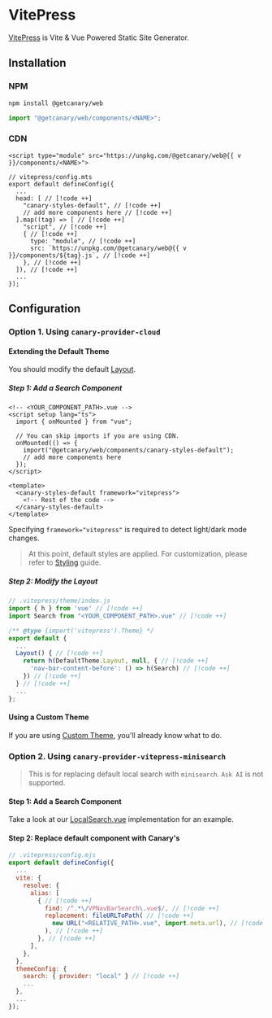 <script setup>
import { data } from '../../../shared.data.js'
const v = data["@getcanary/web"];
</script>

# VitePress

[VitePress](https://vitepress.dev/) is Vite & Vue Powered Static Site Generator.

## Installation

### NPM

```bash
npm install @getcanary/web
```

```js
import "@getcanary/web/components/<NAME>";
```

### CDN

```html-vue
<script type="module" src="https://unpkg.com/@getcanary/web@{{ v }}/components/<NAME>">
```

```js-vue
// vitepress/config.mts
export default defineConfig({
  ...
  head: [ // [!code ++]
    "canary-styles-default", // [!code ++]
    // add more components here // [!code ++]
  ].map((tag) => [ // [!code ++]
    "script", // [!code ++]
    { // [!code ++]
      type: "module", // [!code ++]
      src: `https://unpkg.com/@getcanary/web@{{ v }}/components/${tag}.js`, // [!code ++]
    }, // [!code ++]
  ]), // [!code ++]
  ...
});
```

## Configuration

### Option 1. Using `canary-provider-cloud`

#### Extending the Default Theme

You should modify the default [Layout](https://vitepress.dev/guide/extending-default-theme#layout-slots).

##### Step 1: Add a Search Component

```html-vue{14}
<!-- <YOUR_COMPONENT_PATH>.vue -->
<script setup lang="ts">
  import { onMounted } from "vue";

  // You can skip imports if you are using CDN.
  onMounted(() => {
    import("@getcanary/web/components/canary-styles-default");
    // add more components here
  });
</script>

<template>
  <canary-styles-default framework="vitepress">
    <!-- Rest of the code -->
  </canary-styles-default>
</template>
```

Specifying `framework="vitepress"` is required to detect light/dark mode changes.

> At this point, default styles are applied. For customization, please refer to [Styling](/docs/customization/styling) guide.

##### Step 2: Modify the Layout

```js
// .vitepress/theme/index.js
import { h } from 'vue' // [!code ++]
import Search from "<YOUR_COMPONENT_PATH>.vue" // [!code ++]

/** @type {import('vitepress').Theme} */
export default {
  ...
  Layout() { // [!code ++]
    return h(DefaultTheme.Layout, null, { // [!code ++]
      'nav-bar-content-before': () => h(Search) // [!code ++]
    }) // [!code ++]
  } // [!code ++]
  ...
};
```

#### Using a Custom Theme

If you are using [Custom Theme](https://vitepress.dev/guide/custom-theme), you'll already know what to do.

### Option 2. Using `canary-provider-vitepress-minisearch`

> This is for replacing default local search with `minisearch`. `Ask AI` is not supported.

#### Step 1: Add a Search Component

Take a look at our [LocalSearch.vue](https://github.com/fastrepl/canary/blob/main/js/apps/docs/components/LocalSearch.vue) implementation for an example.

#### Step 2: Replace default component with Canary's

```js
// .vitepress/config.mjs
export default defineConfig({
  ...
  vite: {
    resolve: {
      alias: [
        { // [!code ++]
          find: /^.*\/VPNavBarSearch\.vue$/, // [!code ++]
          replacement: fileURLToPath( // [!code ++]
            new URL("<RELATIVE_PATH>.vue", import.meta.url), // [!code ++]
          ), // [!code ++]
        }, // [!code ++]
      ],
    },
  },
  themeConfig: {
    search: { provider: "local" } // [!code ++]
    ...
  },
  ...
});
```
